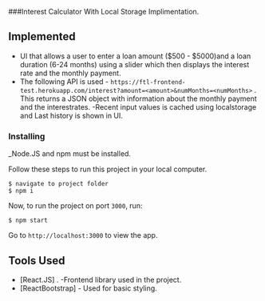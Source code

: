 ###Interest Calculator With Local Storage Implimentation.


## Implemented

- UI that allows a user to enter a loan amount ($500 - $5000)and a
  loan duration (6-24 months) using a slider which then displays the interest rate and the monthly payment.
- The following API is used - `https://ftl-frontend-test.herokuapp.com/interest?amount=<amount>&numMonths=<numMonths>` .       
  This returns a JSON object with information about the monthly payment and the interestrates.
-Recent input values is cached using localstorage and Last history is shown in UI.


### Installing

_Node.JS and npm must be installed.

Follow these steps to run this project in your local computer.

```
$ navigate to project folder
$ npm i
```

Now, to run the project on port `3000`, run:

```
$ npm start
```

Go to `http://localhost:3000` to view the app.

## Tools Used

- [React.JS] .     -Frontend library used in the project.
- [ReactBootstrap] - Used for basic styling.



